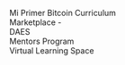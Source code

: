 Mi Primer Bitcoin Curriculum <br>
Marketplace - <br>
DAES<br>
Mentors Program<br>
Virtual Learning Space<br>
